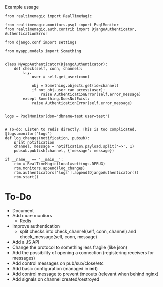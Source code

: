 Example ussage

```
from realtimemagic import RealTimeMagic

from realtimemagic.monitors.psql import PsqlMonitor
from realtimemagic.auth.contrib import DjangoAuthenticator, AuthenticationError

from django.conf import settings

from myapp.models import Something


class MyAppAuthenticator(DjangoAuthenticator):
    def check(self, conn, channel):
        try:
            user = self.get_user(conn)
            
            obj = Something.objects.get(id=channel)
            if not obj.user_can_access(user):
                raise AuthenticationError(self.error_message)
        except Something.DoesNotExist:
            raise AuthenticationError(self.error_message)


logs = PsqlMonitor(dsn='dbname=test user=test')


# To-do: Listen to redis directly. This is too complicated.
@logs.monitor('logs')
def log_changes(notification, pubsub):
    print notification
    channel, message = notification.payload.split('=>', 1)
    pubsub.publish(channel, {'message': message})

if __name__ == '__main__':
    rtm = RealTimeMagic(local=settings.DEBUG)
    rtm.monitors.append(log_changes)
    rtm.authenticators['logs'].append(DjangoAuthenticator())
    rtm.start()
```


# To-Do

 * Document
 * Add more monitors
   - Redis
 * Improve authentication
   - split checks into check_channel(self, conn, channel) and check_message(self, conn, message)
 * Add a JS API
 * Change the protocol to something less fragile (like json)
 * Add the possibility of opening a connection (registering receivers for messages)
 * Add control messages on pub/sub/close/etc
 * Add basic configuration (managed in __init__)
 * Add control message to prevent timeouts (relevant when behind nginx)
 * Add signals on channel created/destroyed




